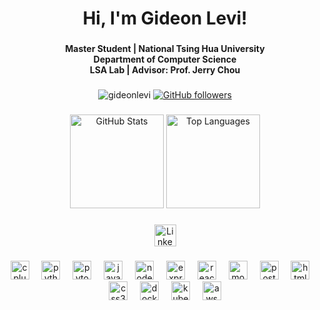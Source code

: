 <h1 align="center">Hi, I'm Gideon Levi! </h1>

###

<h4 align="center">Master Student | National Tsing Hua University<br>Department of Computer Science <br>LSA Lab | Advisor: Prof. Jerry Chou</h4>

###

<div align="center">
  <img src="https://komarev.com/ghpvc/?username=gideonlevi&label=Profile%20views&color=0e75b6&style=flat" alt="gideonlevi" />
  <a href="https://github.com/gideonlevi?tab=followers">
      <img src="https://img.shields.io/github/followers/gideonlevi.svg?style=social&label=Follow" alt="GitHub followers" />
  </a>
</div>

###

<div align="center">
  <img src="https://github-readme-stats.vercel.app/api?username=gideonlevi&show_icons=true&count_private=true&theme=tokyonight&hide_border=false" height="150" alt="GitHub Stats" />
  <img src="https://github-readme-stats.vercel.app/api/top-langs?username=gideonlevi&layout=compact&langs_count=6&theme=tokyonight&hide_border=false" height="150" alt="Top Languages" />
</div>

###

<div align="center">
  <a href="https://linkedin.com/in/gideon-levi-168362194/" target="_blank">
    <img src="https://img.shields.io/badge/LinkedIn-0077B5?style=for-the-badge&logo=linkedin&logoColor=white" height="35" alt="LinkedIn" />
  </a>
</div>

###

<div align="center">
  <img src="https://cdn.jsdelivr.net/gh/devicons/devicon/icons/cplusplus/cplusplus-original.svg" height="30" alt="cplusplus logo" />
  <img width="12" />
  <img src="https://cdn.jsdelivr.net/gh/devicons/devicon/icons/python/python-original.svg" height="30" alt="python logo" />
  <img width="12" />
  <img src="https://www.vectorlogo.zone/logos/pytorch/pytorch-icon.svg" height="30" alt="pytorch logo" />
  <img width="12" />
  <img src="https://cdn.jsdelivr.net/gh/devicons/devicon/icons/javascript/javascript-original.svg" height="30" alt="javascript logo" />
  <img width="12" />
  <img src="https://cdn.jsdelivr.net/gh/devicons/devicon/icons/nodejs/nodejs-original-wordmark.svg" height="30" alt="nodejs logo" />
  <img width="12" />
  <img src="https://cdn.jsdelivr.net/gh/devicons/devicon/icons/express/express-original-wordmark.svg" height="30" alt="express logo" />
  <img width="12" />
  <img src="https://cdn.jsdelivr.net/gh/devicons/devicon/icons/react/react-original-wordmark.svg" height="30" alt="react logo" />
  <img width="12" />
  <img src="https://cdn.jsdelivr.net/gh/devicons/devicon/icons/mongodb/mongodb-original-wordmark.svg" height="30" alt="mongodb logo" />
  <img width="12" />
  <img src="https://cdn.jsdelivr.net/gh/devicons/devicon/icons/postgresql/postgresql-original-wordmark.svg" height="30" alt="postgresql logo" />
  <img width="12" />
  <img src="https://cdn.jsdelivr.net/gh/devicons/devicon/icons/html5/html5-original-wordmark.svg" height="30" alt="html5 logo" />
  <img width="12" />
  <img src="https://cdn.jsdelivr.net/gh/devicons/devicon/icons/css3/css3-original.svg" height="30" alt="css3 logo" />
  <img width="12" />
  <img src="https://cdn.jsdelivr.net/gh/devicons/devicon/icons/docker/docker-original-wordmark.svg" height="30" alt="docker logo" />
  <img width="12" />
  <img src="https://www.vectorlogo.zone/logos/kubernetes/kubernetes-icon.svg" height="30" alt="kubernetes logo" />
  <img width="12" />
  <img src="https://cdn.jsdelivr.net/gh/devicons/devicon/icons/amazonwebservices/amazonwebservices-original-wordmark.svg" height="30" alt="aws logo" />
</div>
